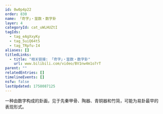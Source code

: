 ```yaml
---
id: 0w0p4p22
order: 830
name: 「奇字」・筮数・数字卦
layer: 4
categoryId: cat_uWLHUZtI
tagIds:
  - tag_eAgXxyKy
  - tag_5uiQ64t5
  - tag_TRpfu-I4
aliases: []
titledLinks:
  - title: "相关链接: 「奇字」・筮数・数字卦"
    url: www.bilibili.com/video/BV1nw4m1o7rT
parent: ""
relatedEntries: []
timelineEvents: []
nsfw: false
lastUpdated: 1758087125
---
```


一种由数字构成的卦画，见于先秦甲骨、陶器、青铜器和竹简，可能为易卦最早的表现形式。